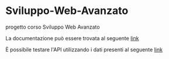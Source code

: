 # Sviluppo-Web-Avanzato
progetto corso Sviluppo Web Avanzato

La documentazione può essere trovata al seguente [link](https://github.com/micheleintrevado/Sviluppo-Web-Avanzato/blob/main/documentazioneSWA.pdf)

È possibile testare l'API utilizzando i dati presenti al seguente [link](https://github.com/micheleintrevado/Sviluppo-Web-Avanzato/tree/main/db)
